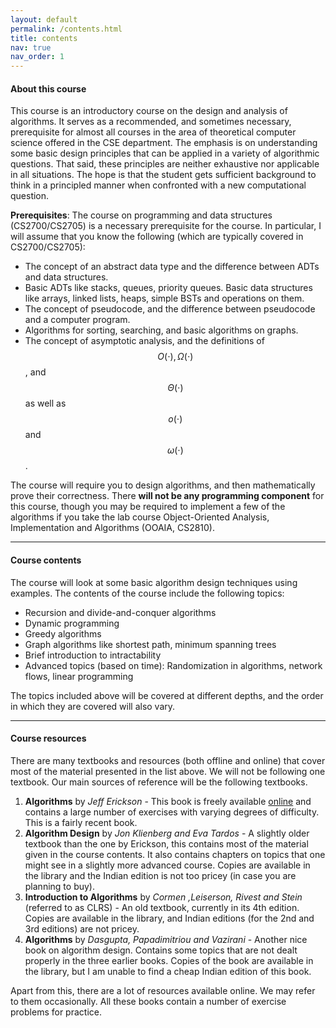 ```yaml
---
layout: default
permalink: /contents.html
title: contents
nav: true
nav_order: 1
---
```

#### **About this course**

This course is an introductory course on the design and analysis of algorithms. It serves as a recommended, and sometimes necessary, prerequisite for almost all courses in the area of theoretical computer science offered in the CSE department. The emphasis is on understanding some basic design principles that can be applied in a variety of algorithmic questions. That said, these principles are neither exhaustive nor applicable in all situations. The hope is that the student gets sufficient background to think in a principled manner when confronted with a new computational question.

**Prerequisites**: The course on programming and data structures (CS2700/CS2705) is a necessary prerequisite for the course. In particular, I will assume that you know the following (which are typically covered in CS2700/CS2705):
- The concept of an abstract data type and the difference between ADTs and data structures.
- Basic ADTs like stacks, queues, priority queues. Basic data structures like arrays, linked lists, heaps, simple BSTs and operations on them.
- The concept of pseudocode, and the difference between pseudocode and a computer program.
- Algorithms for sorting, searching, and basic algorithms on graphs.
- The concept of asymptotic analysis, and the definitions of $$O(\cdot), \Omega(\cdot)$$, and $$\Theta(\cdot)$$ as well as $$o(\cdot)$$ and $$\omega(\cdot)$$.

The course will require you to design algorithms, and then mathematically prove their correctness. There **will not be any programming component** for this course, though you may be required to implement a few of the algorithms if you take the lab course Object-Oriented Analysis, Implementation and Algorithms (OOAIA, CS2810).

---

#### **Course contents**

The course will look at some basic  algorithm design techniques using examples. The contents of the course include the following topics:
- Recursion and divide-and-conquer algorithms
- Dynamic programming
- Greedy algorithms
- Graph algorithms like shortest path, minimum spanning trees
- Brief introduction to intractability
- Advanced topics (based on time): Randomization in algorithms, network flows, linear programming

The topics included above will be covered at different depths, and the order in which they are covered will also vary.

---

#### **Course resources**

There are many textbooks and resources (both offline and online) that cover most of the material presented in the list above. We will not be following one textbook. Our main sources of reference will be the following textbooks.

1. **Algorithms** by *Jeff Erickson* - This book is freely available [online](http://jeffe.cs.illinois.edu/teaching/algorithms/) and contains a large number of exercises with varying degrees of difficulty. This is a fairly recent book.
2. **Algorithm Design** by *Jon Klienberg and Eva Tardos* - A slightly older textbook than the one by Erickson, this contains most of the material given in the course contents. It also contains chapters on topics that one might see in a slightly more advanced course. Copies are available in the library and the Indian edition is not too pricey (in case you are planning to buy).
3. **Introduction to Algorithms** by *Cormen ,Leiserson, Rivest and Stein* (referred to as CLRS) - An old textbook, currently in its 4th edition. Copies are available in the library, and Indian editions (for the 2nd and 3rd editions) are not pricey.
4. **Algorithms** by *Dasgupta, Papadimitriou and Vazirani* - Another nice book on algorithm design. Contains some topics that are not dealt properly in the three earlier books. Copies of the book are available in the library, but I am unable to find a cheap Indian edition of this book.

Apart from this, there are a lot of resources available online. We may refer to them occasionally. All these books contain a number of exercise problems for practice.
